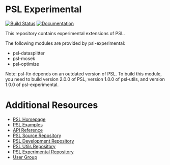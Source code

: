 PSL Experimental
===

[![Build Status](https://travis-ci.org/linqs/psl-experimental.svg?branch=master)](https://travis-ci.org/linqs/psl-experimental)
[![Documentation](https://img.shields.io/badge/docs-stable-brightgreen.svg)](https://linqs-data.soe.ucsc.edu/psl-docs/docs/psl-experimental/master-head/index.html)

This repository contains experimental extensions of PSL.

The following modules are provided by psl-experimental:
 - psl-datasplitter
 - psl-mosek
 - psl-optimize

Note: psl-ltn depends on an outdated version of PSL. To build this module, you need to build version 2.0.0 of PSL, version 1.0.0 of psl-utils, and version 1.0.0 of psl-experimental.

Additional Resources
====================
- [PSL Homepage](http://psl.linqs.org)
- [PSL Examples](https://github.com/linqs/psl-examples)
- [API Reference](https://linqs-data.soe.ucsc.edu/psl-docs/)
- [PSL Source Repository](https://github.com/linqs/psl)
- [PSL Development Repository](https://github.com/eriq-augustine/psl)
- [PSL Utils Repository](https://github.com/linqs/psl-utils)
- [PSL Experimental Repository](https://github.com/linqs/psl-experimental)
- [User Group](https://groups.google.com/forum/#!forum/psl-users)
